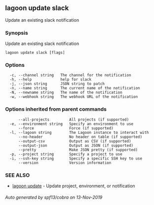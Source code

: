 ## lagoon update slack

Update an existing slack notification

### Synopsis

Update an existing slack notification

```
lagoon update slack [flags]
```

### Options

```
  -c, --channel string   The channel for the notification
  -h, --help             help for slack
  -j, --json string      JSON string to patch
  -n, --name string      The current name of the notification
  -N, --newname string   The name of the notification
  -w, --webhook string   The webhook URL of the notification
```

### Options inherited from parent commands

```
      --all-projects         All projects (if supported)
  -e, --environment string   Specify an environment to use
      --force                Force (if supported)
  -l, --lagoon string        The Lagoon instance to interact with
      --no-header            No header on table (if supported)
      --output-csv           Output as CSV (if supported)
      --output-json          Output as JSON (if supported)
      --pretty               Make JSON pretty (if supported)
  -p, --project string       Specify a project to use
  -i, --ssh-key string       Specify a specific SSH key to use
      --version              Version information
```

### SEE ALSO

* [lagoon update](lagoon_update.md)	 - Update project, environment, or notification

###### Auto generated by spf13/cobra on 13-Nov-2019

